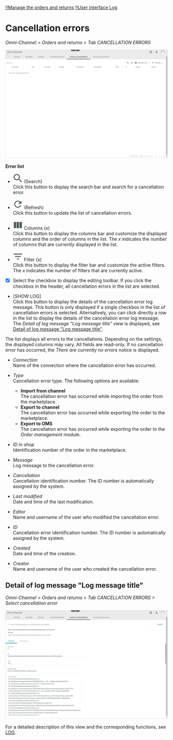 [!!Manage the orders and returns](../Operation/04_ManageOrdersReturns.md)
[!!User interface Log](./06a_Log.md)

# Cancellation errors

*Omni-Channel > Orders and returns > Tab CANCELLATION ERRORS*

![Cancellation errors](../../Assets/Screenshots/Channels/OrdersReturns/CancellationErrors/CancellationErrors.png "[Cancellation errors]")

**Error list**	

- ![Search](../../Assets/Icons/Search.png "[Search]") (Search)   
    Click this button to display the search bar and search for a cancellation error.

- ![Refresh](../../Assets/Icons/Refresh01.png "[Refresh]") (Refresh)   
    Click this button to update the list of cancellation errors.

- ![Columns](../../Assets/Icons/Columns.png "[Columns]") Columns (x)   
    Click this button to display the columns bar and customize the displayed columns and the order of columns in the list. The *x* indicates the number of columns that are currently displayed in the list.

- ![Filter](../../Assets/Icons/Filter.png "[Filter]") Filter (x)   
    Click this button to display the filter bar and customize the active filters. The *x* indicates the number of filters that are currently active.

- [x]     
    Select the checkbox to display the editing toolbar. If you click the checkbox in the header, all cancellation errors in the list are selected.

- [SHOW LOG]  
    Click this button to display the details of the cancellation error log message. This button is only displayed if a single checkbox in the list of cancellation errors is selected. Alternatively, you can click directly a row in the list to display the details of the cancellation error log message. The *Detail of log message "Log message title"* view is displayed, see [Detail of log message "Log message title"](#detail-of-log-message-log-message-title).

The list displays all errors to the cancellations. Depending on the settings, the displayed columns may vary. All fields are read-only. If no cancellation error has occurred, the *There are currently no errors* notice is displayed.

- *Connection*  
    Name of the connection where the cancellation error has occurred.

- *Type*  
    Cancellation error type. The following options are available:   
    - **Import from channel**  
        The cancellation error has occurred while importing the order from the marketplace.   
    - **Export to channel**  
        The cancellation error has occurred while exporting the order to the marketplace.  
    - **Export to OMS**  
        The cancellation error has occurred while exporting the order to the *Order management* module.

- *ID in shop*  
    Identification number of the order in the marketplace. 

- *Message*  
    Log message to the cancellation error.  

- *Cancellation*  
    Cancellation identification number. The ID number is automatically assigned by the system.

- *Last modified*  
    Date and time of the last modification.

- *Editor*  
    Name and username of the user who modified the cancellation error.  

- *ID*  
    Cancellation error identification number. The ID number is automatically assigned by the system.

- *Created*  
    Date and time of the creation.

- *Creator*  
    Name and username of the user who created the cancellation error.


## Detail of log message "Log message title"

*Omni-Channel > Orders and returns > Tab CANCELLATION ERRORS > Select cancellation error*

![Detail of log message](../../Assets/Screenshots/Channels/OrdersReturns/CancellationErrors/DetailLogMessageAttributes.png "[Detail of log message]")

[comment]: <> (keine Testdaten -> Screenshot gebastelt, sobald verfübgbar, gegen richtigen Screenshot austauschen)

For a detailed description of this view and the corresponding functions, see [LOG](./06a_Log.md#detail-of-log-message-log-message-title).

